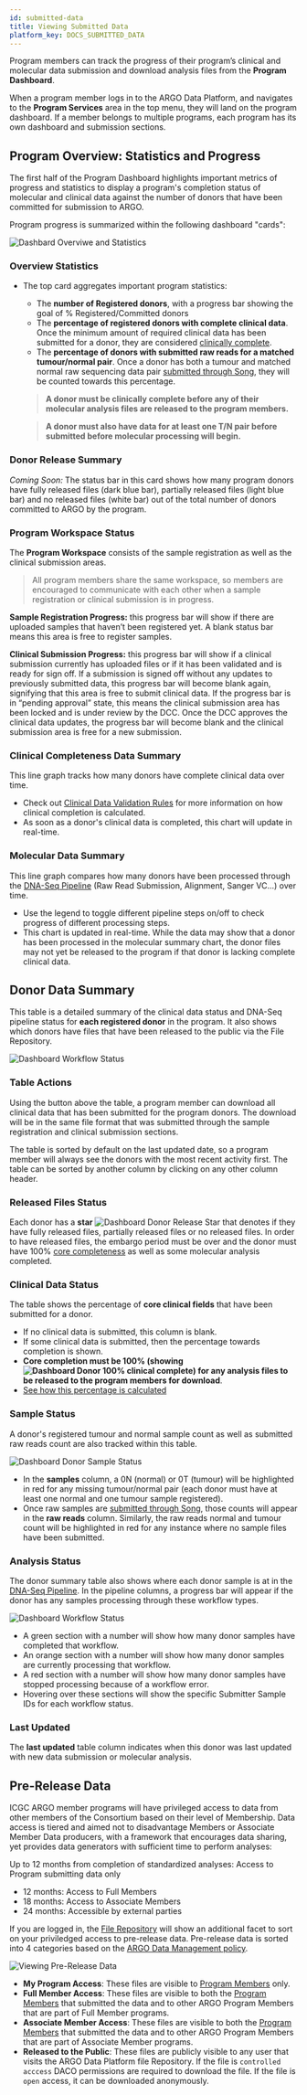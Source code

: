```yaml
---
id: submitted-data
title: Viewing Submitted Data
platform_key: DOCS_SUBMITTED_DATA
---
```


Program members can track the progress of their program’s clinical and molecular data submission and download analysis files from the **Program Dashboard**.

When a program member logs in to the ARGO Data Platform, and navigates to the **Program Services** area in the top menu, they will land on the program dashboard. If a member belongs to multiple programs, each program has its own dashboard and submission sections.



## Program Overview: Statistics and Progress

The first half of the Program Dashboard highlights important metrics of progress and statistics to display a program's completion status of molecular and clinical data against the number of donors that have been committed for submission to ARGO. 

Program progress is summarized within the following dashboard "cards":

![Dashbard Overviwe and Statistics](/assets/submission/program_stats_section.png)

### Overview Statistics
- The top card aggregates important program statistics: 
	- The **number of Registered donors**, with a progress bar showing the goal of % Registered/Committed donors
	- The **percentage of registered donors with complete clinical data**. Once the minimum amount of required clinical data has been submitted for a donor, they are considered [clinically complete](/docs/submission/clinical-data-validation-rules#clinical-data-completion).
	- The **percentage of donors with submitted raw reads for a matched tumour/normal pair**. Once a donor has both a tumour and matched normal raw sequencing data pair [submitted through Song](/docs/submission/submitting-molecular-data), they will be counted towards this percentage.

	> **A donor must be clinically complete before any of their molecular analysis files are released to the program members.**
	
	> **A donor must also have data for at least one T/N pair before submitted before molecular processing will begin.**

### Donor Release Summary

_Coming Soon:_ The status bar in this card shows how many program donors have fully released files (dark blue bar), partially released files (light blue bar) and no released files (white bar) out of the total number of donors committed to ARGO by the program.  

### Program Workspace Status
The **Program Workspace** consists of the sample registration as well as the clinical submission areas.

> All program members share the same workspace, so members are encouraged to communicate with each other when a sample registration or clinical submission is in progress.

**Sample Registration Progress:** this progress bar will show if there are uploaded samples that haven’t been registered yet. A blank status bar means this area is free to register samples.

**Clinical Submission Progress:** this progress bar will show if a clinical submission currently has uploaded files or if it has been validated and is ready for sign off. If a submission is signed off without any updates to previously submitted data, this progress bar will become blank again, signifying that this area is free to submit clinical data. If the progress bar is in “pending approval” state, this means the clinical submission area has been locked and is under review by the DCC. Once the DCC approves the clinical data updates, the progress bar will become blank and the clinical submission area is free for a new submission.

### Clinical Completeness Data Summary

This line graph tracks how many donors have complete clinical data over time. 
- Check out [Clinical Data Validation Rules](/docs/submission/clinical-data-validation-rules) for more information on how clinical completion is calculated.
- As soon as a donor's clinical data is completed, this chart will update in real-time. 

### Molecular Data Summary

This line graph compares how many donors have been processed through the [DNA-Seq Pipeline](/docs/analysis-workflows/dna-pipeline) (Raw Read Submission, Alignment, Sanger VC...) over time.
- Use the legend to toggle different pipeline steps on/off to check progress of different processing steps. 
- This chart is updated in real-time. While the data may show that a donor has been processed in the molecular summary chart, the donor files may not yet be released to the program if that donor is lacking complete clinical data. 

## Donor Data Summary

This table is a detailed summary of the clinical data status and DNA-Seq pipeline status for **each registered donor** in the program. It also shows which donors have files that have been released to the public via the File Repository.

![Dashboard Workflow Status](/assets/submission/program_donor_summary_section.png)

### Table Actions

Using the button above the table, a program member can download all clinical data that has been submitted for the program donors. The download will be in the same file format that was submitted through the sample registration and clinical submission sections.

The table is sorted by default on the last updated date, so a program member will always see the donors with the most recent activity first. The table can be sorted by another column by clicking on any other column header.

### Released Files Status

Each donor has a **star** ![Dashboard Donor Release Star](/assets/submission/dashboard-donor-star.png) that denotes if they have fully released files, partially released files or no released files. In order to have released files, the embargo period must be over and the donor must have 100% [core completeness](/docs/submission/clinical-data-validation-rules#clinical-data-completion) as well as some molecular analysis completed.

### Clinical Data Status

The table shows the percentage of **core clinical fields** that have been submitted for a donor.

- If no clinical data is submitted, this column is blank.
- If some clinical data is submitted, then the percentage towards completion is shown.
- **Core completion must be 100% (showing ![Dashboard Donor 100% clinical complete](/assets/submission/dashboard-clinical-complete.png)) for any analysis files to be released to the program members for download**. 
- [See how this percentage is calculated](/docs/submission/clinical-data-validation-rules#clinical-data-completion)

### Sample Status

A donor's registered tumour and normal sample count as well as submitted raw reads count are also tracked within this table.

![Dashboard Donor Sample Status](/assets/submission/dashboard-samples-raw-reads.png)

- In the **samples** column, a 0N (normal) or 0T (tumour) will be highlighted in red for any missing tumour/normal pair (each donor must have at least one normal and one tumour sample registered).
- Once raw samples are [submitted through Song](/docs/submission/submitting-molecular-data), those counts will appear in the **raw reads** column. Similarly, the raw reads normal and tumour count will be highlighted in red for any instance where no sample files have been submitted.

### Analysis Status

The donor summary table also shows where each donor sample is at in the [DNA-Seq Pipeline](/docs/analysis-workflows/dna-pipeline). In the pipeline columns, a progress bar will appear if the donor has any samples processing through these workflow types.

![Dashboard Workflow Status](/assets/submission/dashboard-workflow-statusbar.png)

- A green section with a number will show how many donor samples have completed that workflow.
- An orange section with a number will show how many donor samples are currently processing that workflow.
- A red section with a number will show how many donor samples have stopped processing because of a workflow error.
- Hovering over these sections will show the specific Submitter Sample IDs for each workflow status.

### Last Updated

The **last updated** table column indicates when this donor was last updated with new data submission or molecular analysis.


## Pre-Release Data 
ICGC ARGO member programs will have privileged access to data from other members of the Consortium based on their level of Membership. Data access is tiered and aimed not to disadvantage Members or Associate Member Data producers, with a framework that encourages data sharing, yet provides data generators with sufficient time to perform analyses:

Up to 12 months from completion of standardized analyses: Access to Program submitting data only
 - 12 months: Access to Full Members
 - 18 months: Access to Associate Members
 - 24 months: Accessible by external parties

If you are logged in, the [File Repository](https://platform.icgc-argo.org/repository) will show an additional facet to sort on your priviledged access to pre-release data.  Pre-release data is sorted into 4 categories based on the [ARGO Data Management policy](https://www.icgc-argo.org/page/133/e2-data-management). 

![Viewing Pre-Release Data](/assets/submission/pre-release-data-file-repo-view.png)

 - **My Program Access**: These files are visible to [Program Members](/docs/submission/managing-program-access) only.  
 - **Full Member Access**: These files are visible to both the [Program Members](/docs/submission/managing-program-access) that submitted the data and to other ARGO Program Members that are part of Full Member programs. 
 - **Associate Member Access**: These files are visible to both the [Program Members](/docs/submission/managing-program-access) that submitted the data and to other ARGO Program Members that are part of Associate Member programs. 
 - **Released to the Public**: These files are publicly visible to any user that visits the ARGO Data Platform file Repository.  If the file is `controlled acccess` DACO permissions are required to download the file. If the file is `open` access, it can be downloaded anonymously. 


